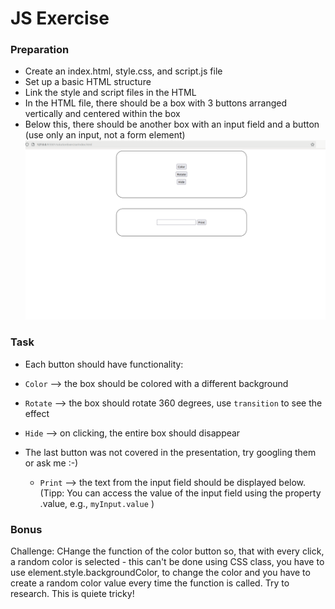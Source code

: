 # JS Exercise


### Preparation

- Create an index.html, style.css, and script.js file
- Set up a basic HTML structure
- Link the style and script files in the HTML
- In the HTML file, there should be a box with 3 buttons arranged vertically and centered within the box
- Below this, there should be another box with an input field and a button (use only an input, not a form element)
![Page Preview](mockup.png)

### Task
- Each button should have functionality:
- `Color` --> the box should be colored with a different background 
- `Rotate` --> the box should rotate 360 degrees, use `transition` to see the effect
- `Hide` --> on clicking, the entire box should disappear

- The last button was not covered in the presentation, try googling them or ask me :-)
    - `Print` --> the text from the input field should be displayed below. (Tipp: You can access the value of the input field using the property .value, e.g., `myInput.value` )

### Bonus
Challenge: CHange the function of the color button so, that with every click, a random color is selected - this can't be done using CSS class, you have to use element.style.backgroundColor, to change the color and you have to create a random color value every time the function is called. Try to research. This is quiete tricky!
